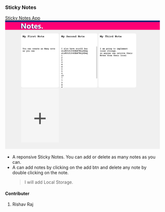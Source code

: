 ### Sticky Notes

<a href="https://rishav-mngo.github.io/Sticky-notes-app/">Sticky Notes App</a>
<img src="repo-img/Screenshot-1.png">

- A reponsive Sticky Notes. You can add or delete as many notes as you can.
- A can add notes by clicking on the add btn and delete any note by double clicking on the note.
  > I will add Local Storage.

#### Contributer

1. Rishav Raj
